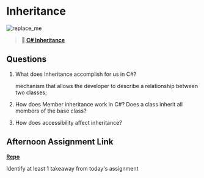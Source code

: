 # Inheritance

![replace_me](https://codeworks.blob.core.windows.net/public/assets/img/illustrations/placeholder.svg)

> **📖 [C# Inheritance](https://codeworksacademy.com/fs-student-guide/resources/wk10/04-Inheritance)**

## Questions

1. What does Inheritance accomplish for us in C#?
    
    mechanism that allows the developer to describe a relationship between two classes; 

2. How does Member inheritance work in C#? Does a class inherit all members of the base class?



3. How does accessibility affect inheritance?

## Afternoon Assignment Link

**[Repo](https://github.com/kyleem20/allSpice)**

Identify at least 1 takeaway from today's assignment
